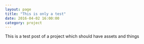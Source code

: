 ```yaml
---
layout: page
title: "This is only a test"
date: 2016-04-02 16:00:00
category: project
---
```


This is a test post of a project which should have assets and things